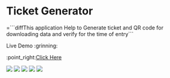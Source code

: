 <h1>Ticket Generator</h1>
<p>=```diffThis application Help to Generate ticket and QR code for downloading data and verify for the time of entry```</p>
<p>Live Demo :grinning: </p>
<p>:point_right:<a href="https://kidoworld.000webhostapp.com/ticket/ticketbook.html">Click Here</a><br></p>
<img src="https://shivesh947.github.io/imagesforreadme/tketbuk1.PNG" />
<img src="https://shivesh947.github.io/imagesforreadme/tketbuk2.PNG" />
<img src="https://shivesh947.github.io/imagesforreadme/tketbuk3.PNG" />
<img src="https://shivesh947.github.io/imagesforreadme/tketbuk4.PNG" />
<img src="https://shivesh947.github.io/imagesforreadme/tketbuk5.PNG" />
